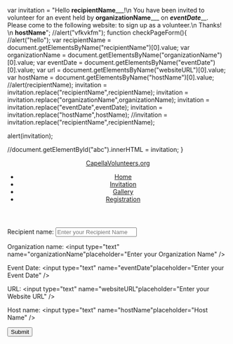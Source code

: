 <!DOCTYPE html>
<html lang="en-US">

<head>
    <title>Invitation Page</title>
    <link rel="stylesheet" type="text/css" href="css/main.css" />
    <script src="script.js" type="text/javascript"></script>

var invitation = "Hello __recipientName_____!\n You have been invited to volunteer for an event held by __organizationName_____ on ___eventDate_____. Please come to the following website: to sign up as a volunteer.\n Thanks! \n __hostName__";
//alert("vfkvkfm");
function checkPageForm(){
//alert("hello");
var recipientName = document.getElementsByName("recipientName")[0].value;
var organizationName = document.getElementsByName("organizationName")[0].value;
var eventDate = document.getElementsByName("eventDate")[0].value;
var url = document.getElementsByName("websiteURL")[0].value;
var hostName = document.getElementsByName("hostName")[0].value;
//alert(recipientName);
invitation = invitation.replace("recipientName",recipientName);
invitation = invitation.replace("organizationName",organizationName);
invitation = invitation.replace("eventDate",eventDate);
invitation = invitation.replace("hostName",hostName);
//invitation = invitation.replace("recipientName",recipientName);

alert(invitation);

//document.getElementById("abc").innerHTML = invitation;
}
</script>

</head>

<body>
<header>
<div class="top">
<a class="logo" href="index.html">CapellaVolunteers<span class="dotcom">.org</span></a>
</div>
<nav>
<ul class="topnav">
<li><a href="index.html">Home</a>
</li>
<li><a href="invitation.html" class="active">Invitation</a>
</li>
<li><a href="gallery.html">Gallery</a>
</li>
<li><a href="registration.html">Registration</a>
</li>
</ul>

</nav>
</header>
<section id="pageForm">
<form onsubmit="checkPageForm()">
<label for="recipientName">Recipient name:</label>
<input type="text" name="recipientName"placeholder="Enter your Recipient Name" />

<label for="organizationName">Organization name:
</label>
<input type="text" name="organizationName"placeholder="Enter your Organization Name" />

<label for="eventDate">Event Date:
</label>
<input type="text" name="eventDate"placeholder="Enter your Event Date" />

<label for="websiteURL">URL:
</label>
<input type="text" name="websiteURL"placeholder="Enter your Website URL" />

<label for="hostName_form">Host name:
</label>
<input type="text" name="hostName"placeholder="Host Name" />

<input type="submit" value="Submit" onclick="checkPageForm()">

</form>
</section>
</body>
</html>